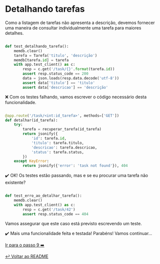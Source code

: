 # Detalhando tarefas

Como a listagem de tarefas não apresenta a descrição, devemos fornecer uma maneira de consultar individualmente uma tarefa
para maiores detalhes.

```python

def test_detalhando_tarefa():
    memdb.clear()
    tarefa = Tarefa('titulo', 'descrição')
    memdb[tarefa.id] = tarefa
    with app.test_client() as c:
        resp = c.get('/task/{}'.format(tarefa.id))
        assert resp.status_code == 200
        data = json.loads(resp.data.decode('utf-8'))
        assert data['titulo'] == 'titulo'
        assert data['descricao'] == 'descrição'
```

:x: Com os testes falhando, vamos escrever o código necessário desta funcionalidade.

```python

@app.route('/task/<int:id_tarefa>', methods=['GET'])
def detalhar(id_tarefa):
    try:
        tarefa = recuperar_tarefa(id_tarefa)
        return jsonify({
            'id': tarefa.id,
            'titulo': tarefa.titulo,
            'descricao': tarefa.descricao,
            'status': tarefa.status,
        })
    except KeyError:
        return jsonify({'error': 'task not found'}), 404
```

:heavy_check_mark: OK! Os testes estão passando, mas e se eu procurar uma tarefa não existente?

```python

def test_erro_ao_detalhar_tarefa():
    memdb.clear()
    with app.test_client() as c:
        resp = c.get('/task/42')
        assert resp.status_code == 404
```
Vamos assegurar que este caso está previsto escrevendo um teste.

:heavy_check_mark: Mais uma funcionalidade feita e testada! Parabéns! Vamos continuar...


[Ir para o passo 9 :arrow_right:](passo9.md)

[:leftwards_arrow_with_hook: Voltar ao README ](README.md)
